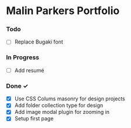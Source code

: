 # Malin Parkers Portfolio

### Todo

- [ ] Replace Bugaki font

### In Progress

- [ ] Add resumé

### Done ✓

- [X] Use CSS Colums masonry for design projects
- [X] Add folder collection type for design
- [X] Add image modal plugin for zooming in
- [X] Setup first page
